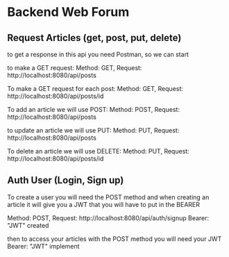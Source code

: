 # Backend Web Forum
## Request Articles (get, post, put, delete)

to get a response in this api you need Postman, so we can start

to make a GET request:
Method: GET, Request: http://localhost:8080/api/posts

To make a GET request for each post:
Method: GET, Request: http://localhost:8080/api/posts/id

To add an article we will use POST:
Method: POST, Request: http://localhost:8080/api/posts

to update an article we will use PUT:
Method: PUT, Request: http://localhost:8080/api/posts

To delete an article we will use DELETE:
Method: PUT, Request: http://localhost:8080/api/posts/id

## Auth User (Login, Sign up)

To create a user you will need the POST method and when creating an article it will 
give you a JWT that you will have to put in the BEARER

Method: POST, Request: http://localhost:8080/api/auth/signup
    Bearer: "JWT" created

then to access your articles with the POST method you will need your JWT
    Bearer: "JWT" implement

